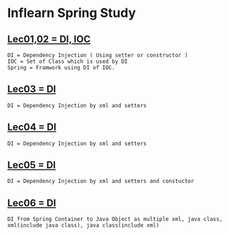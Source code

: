# Inflearn Spring Study

## [Lec01,02 = DI, IOC](01_Spring_Workspace/lec02/src/main/java/com/spring/example/A.java)
```{text}
DI = Dependency Injection ( Using setter or constructor )
IOC = Set of Class which is used by DI
Spring = Framwork using DI of IOC.
```

## [Lec03 = DI](01_Spring_Workspace/lec03/src/main/java/com/spring/example/MainClass.java)
```{text}
DI = Dependency Injection by xml and setters
```

## [Lec04 = DI](01_Spring_Workspace/lec04/src/main/java/com/spring/example/MainClass.java)
```{text}
DI = Dependency Injection by xml and setters
```

## [Lec05 = DI](01_Spring_Workspace/lec05/src/main/java/com/spring/example/lec05/student/MainClass.java)
```{text}
DI = Dependency Injection by xml and setters and constuctor
```

## [Lec06 = DI](01_Spring_Workspace/lec06/src/main/java/com/spring/example/lec06/ex1/MainClass.java)
```{text}
DI from Spring Container to Java Object as multiple xml, java class, xml(include java class), java class(include xml)
```

